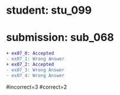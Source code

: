# student: stu_099
# submission: sub_068

```diff
+ ex07_0: Accepted
- ex07_1: Wrong Answer
+ ex07_2: Accepted
- ex07_3: Wrong Answer
- ex07_4: Wrong Answer
```
#incorrect=3
#correct=2
